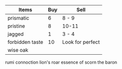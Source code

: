 Items | Buy | Sell
--- | --- | ---
prismatic | 6 | 8 - 9
pristine | 8 | 10-11
jagged | 1 | 3 - 4
forbidden taste | 10 | Look for perfect
wise oak |
rumi connoction
lion's roar
essence of scorn
the baron
